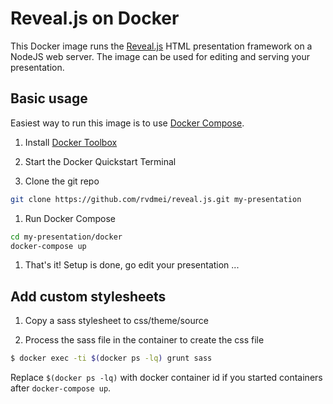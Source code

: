 # Reveal.js on Docker

This Docker image runs the [Reveal.js](https://www.github.com/hakimel/reveal.js) HTML presentation framework on a NodeJS web server. The image can be used for editing and serving your presentation.

## Basic usage

Easiest way to run this image is to use [Docker Compose](https://ww.docker.com/docker-compose).

1. Install [Docker Toolbox](https://www.docker.com/docker-toolbox)  

1. Start the Docker Quickstart Terminal

1. Clone the git repo
  ```sh
  git clone https://github.com/rvdmei/reveal.js.git my-presentation
  ```
1. Run Docker Compose
  ```sh
  cd my-presentation/docker
  docker-compose up
  ```
1. That's it! Setup is done, go edit your presentation ...

## Add custom stylesheets

1. Copy a sass stylesheet to css/theme/source

2. Process the sass file in the container to create the css file
```sh
$ docker exec -ti $(docker ps -lq) grunt sass
```

  Replace ```$(docker ps -lq)``` with docker container id if you started containers after ```docker-compose up```.
